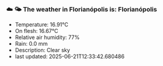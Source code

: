 ### ☁️ 🌤️  The weather in Florianópolis is: Florianópolis

- Temperature: 16.91°C
- On flesh: 16.67°C
- Relative air humidity: 77%
- Rain: 0.0 mm
- Description: Clear sky
- last updated: 2025-06-21T12:33:42.680486

